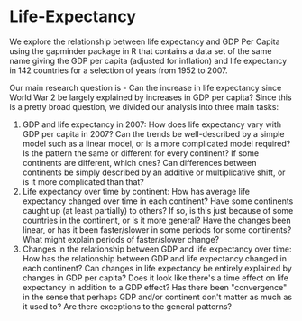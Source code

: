 # Life-Expectancy
We explore the relationship between life expectancy and GDP Per Capita using the gapminder package in R that contains a data set of the same name giving the GDP per capita (adjusted for inflation) and life expectancy in 142 countries for a selection of years from 1952 to 2007.  

Our main research question is - Can the increase in life expectancy since World War 2 be largely explained by increases in GDP per capita?
Since this is a pretty broad question, we divided our analysis into three main tasks:

1. GDP and life expectancy in 2007: How does life expectancy vary with GDP per capita in 2007? Can the trends be well-described by a simple model such as a linear model, or is a more complicated model required? Is the pattern the same or different for every continent? If some continents are different, which ones? Can differences between continents be simply described by an additive or multiplicative shift, or is it more complicated than that?
2. Life expectancy over time by continent: How has average life expectancy changed over time in each continent? Have some continents caught up (at least partially) to others? If so, is this just because of some countries in the continent, or is it more general? Have the changes been linear, or has it been faster/slower in some periods for some continents? What might explain periods of faster/slower change?
3. Changes in the relationship between GDP and life expectancy over time: How has the relationship between GDP and life expectancy changed in each continent? Can changes in life expectancy be entirely explained by changes in GDP per capita? Does it look like there's a time effect on life expectancy in addition to a GDP effect? Has there been "convergence" in the sense that perhaps GDP and/or continent don't matter as much as it used to? Are there exceptions to the general patterns?

